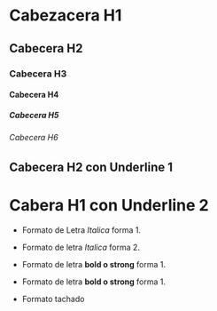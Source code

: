 # Cabezacera H1
## Cabecera H2
### Cabecera H3
#### Cabecera H4
##### Cabecera H5
###### Cabecera H6

Cabecera H2 con Underline 1
---

Cabera H1 con Underline 2
===

- Formato de Letra *Italica* forma 1.
- Formato de letra _Italica_ forma 2.

- Formato de letra **bold o strong** forma 1.
- Formato de letra __bold o strong__ forma 1.

- Formato tachado

